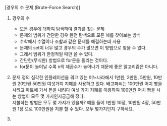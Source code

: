 [경우의 수 문제 (Brute-Force Search)]  

1. 경우의 수
   - 모든 경우에 대하여 탐색하여 결과를 찾는 문제
   - 문제의 범위가 간단한 경우 완전 탐색으로 모든 해를 찾아보는 방식
   - 수학에서 수열이나 조합과 같은 문제를 해결하는데 사용
   - 문제의 set이 너무 많고 경우의 수가 많으면 이 방법으로 찾을 수 없다.
   - 그래서 범위가 한정적일 때만 쓸 수 있다.
   - 간단한(무식한) 방법으로 for문을 돌리는 것이다.
   - for문이 늘어날 수록 n의 제곱수가 늘어나기 때문에 좋은 알고리즘은 아니다.

2. 문제 정의
   심각한 인플레이션을 겪고 있는 어느나라에서 1만원, 2만원, 5만원, 10만원 20만원 50만원 여섯가지 지폐를 사용하고 있다.
   배고파씨는 100만원 어치 빵을 사려고 마트에 가서 돈을 내려다 여섯 가지 지폐를 이용하여 100만원 어치 빵을 사는 방법이 모두 몇 가지인지궁금해 졌다.  
   지불하는 방법은 모두 몇 가지가 있을까?
   예를 들어 1만원 10장, 10만원 4장, 50만원 1장 으로 100만원을 지불 할 수 있다.
   모두 몇가지인지 구하세요.

3. 
